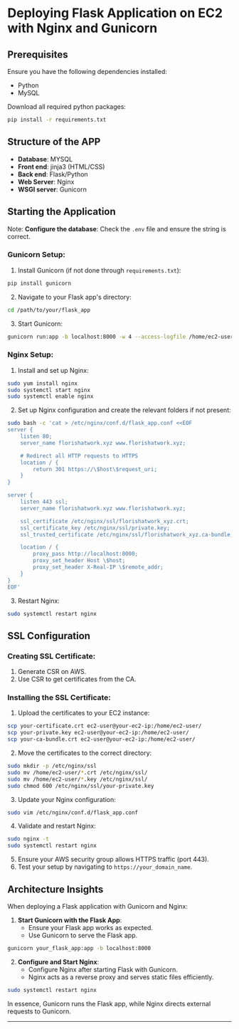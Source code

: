 
# Deploying Flask Application on EC2 with Nginx and Gunicorn

## Prerequisites

Ensure you have the following dependencies installed:

- Python
- MySQL

Download all required python packages:

```bash
pip install -r requirements.txt
```

## Structure of the APP

- **Database**: MYSQL
- **Front end**: jinja3 (HTML/CSS)
- **Back end**: Flask/Python
- **Web Server**: Nginx
- **WSGI server**: Gunicorn

## Starting the Application

Note:
**Configure the database**: Check the `.env` file and ensure the string is correct.

### Gunicorn Setup:

1. Install Gunicorn (if not done through `requirements.txt`):

```bash
pip install gunicorn
```

2. Navigate to your Flask app's directory:

```bash
cd /path/to/your/flask_app
```

3. Start Gunicorn:

```bash
gunicorn run:app -b localhost:8000 -w 4 --access-logfile /home/ec2-user/access.log --error-logfile /home/ec2-user/error.log
```

### Nginx Setup:

1. Install and set up Nginx:

```bash
sudo yum install nginx
sudo systemctl start nginx
sudo systemctl enable nginx
```

2. Set up Nginx configuration and create the relevant folders if not present:

```bash
sudo bash -c 'cat > /etc/nginx/conf.d/flask_app.conf <<EOF
server {
    listen 80;
    server_name florishatwork.xyz www.florishatwork.xyz;

    # Redirect all HTTP requests to HTTPS
    location / {
        return 301 https://\$host\$request_uri;
    }
}

server {
    listen 443 ssl;
    server_name florishatwork.xyz www.florishatwork.xyz;

    ssl_certificate /etc/nginx/ssl/florishatwork_xyz.crt;
    ssl_certificate_key /etc/nginx/ssl/private.key;
    ssl_trusted_certificate /etc/nginx/ssl/florishatwork_xyz.ca-bundle;

    location / {
        proxy_pass http://localhost:8000;
        proxy_set_header Host \$host;
        proxy_set_header X-Real-IP \$remote_addr;
    }
}
EOF'

```

3. Restart Nginx:

```bash
sudo systemctl restart nginx
```

## SSL Configuration

### Creating SSL Certificate:

1. Generate CSR on AWS.
2. Use CSR to get certificates from the CA.

### Installing the SSL Certificate:

1. Upload the certificates to your EC2 instance:

```bash
scp your-certificate.crt ec2-user@your-ec2-ip:/home/ec2-user/
scp your-private.key ec2-user@your-ec2-ip:/home/ec2-user/
scp your-ca-bundle.crt ec2-user@your-ec2-ip:/home/ec2-user/
```

2. Move the certificates to the correct directory:

```bash
sudo mkdir -p /etc/nginx/ssl
sudo mv /home/ec2-user/*.crt /etc/nginx/ssl/
sudo mv /home/ec2-user/*.key /etc/nginx/ssl/
sudo chmod 600 /etc/nginx/ssl/your-private.key
```

3. Update your Nginx configuration:

```bash
sudo vim /etc/nginx/conf.d/flask_app.conf
```

4. Validate and restart Nginx:

```bash
sudo nginx -t
sudo systemctl restart nginx
```

5. Ensure your AWS security group allows HTTPS traffic (port 443).
6. Test your setup by navigating to `https://your_domain_name`.

## Architecture Insights

When deploying a Flask application with Gunicorn and Nginx:

1. **Start Gunicorn with the Flask App**:
   - Ensure your Flask app works as expected.
   - Use Gunicorn to serve the Flask app.

```bash
gunicorn your_flask_app:app -b localhost:8000
```

2. **Configure and Start Nginx**:
   - Configure Nginx after starting Flask with Gunicorn.
   - Nginx acts as a reverse proxy and serves static files efficiently.

```bash
sudo systemctl restart nginx
```

In essence, Gunicorn runs the Flask app, while Nginx directs external requests to Gunicorn.

---

